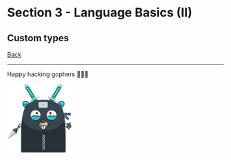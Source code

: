 # Section 3 - Language Basics (II)

## Custom types

[Back](https://github.com/steevehook/udemy-go101/blob/master/section_2-language-basics-2)

---

Happy hacking gophers 🚀🚀🚀

<img src="https://github.com/steevehook/udemy-go101/raw/master/udemy-go101.svg?sanitize=true" width="150px"/>
